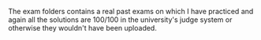 The exam folders contains a real past exams on which I have practiced and again all the solutions are 100/100 in the university's judge system or otherwise they wouldn't have been uploaded.
